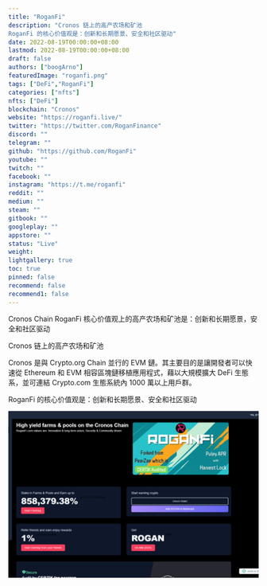 ```yaml
---
title: "RoganFi"
description: "Cronos 链上的高产农场和矿池
RoganFi 的核心价值观是：创新和长期愿景、安全和社区驱动"
date: 2022-08-19T00:00:00+08:00
lastmod: 2022-08-19T00:00:00+08:00
draft: false
authors: ["boogArno"]
featuredImage: "roganfi.png"
tags: ["DeFi","RoganFi"]
categories: ["nfts"]
nfts: ["DeFi"]
blockchain: "Cronos"
website: "https://roganfi.live/"
twitter: "https://twitter.com/RoganFinance"
discord: ""
telegram: ""
github: "https://github.com/RoganFi"
youtube: ""
twitch: ""
facebook: ""
instagram: "https://t.me/roganfi"
reddit: ""
medium: ""
steam: ""
gitbook: ""
googleplay: ""
appstore: ""
status: "Live"
weight: 
lightgallery: true
toc: true
pinned: false
recommend: false
recommend1: false
---
```

Cronos Chain RoganFi 核心价值观上的高产农场和矿池是：创新和长期愿景，安全和社区驱动

Cronos 链上的高产农场和矿池

Cronos 是與 Crypto.org Chain 並行的 EVM 鏈。其主要目的是讓開發者可以快速從 Ethereum 和 EVM 相容區塊鏈移植應用程式，藉以大規模擴大 DeFi 生態系，並可連結 Crypto.com 生態系統內 1000 萬以上用戶群。

RoganFi 的核心价值观是：创新和长期愿景、安全和社区驱动

![roganfi-dapp-defi-cronos-image1_8fa48a29c19eb1bd9459b802cc041bef](roganfi-dapp-defi-cronos-image1_8fa48a29c19eb1bd9459b802cc041bef.png)